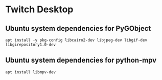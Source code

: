 # Twitch Desktop

## Ubuntu system dependencies for PyGObject

```
apt install -y pkg-config libcairo2-dev libjpeg-dev libgif-dev libgirepository1.0-dev
```

## Ubuntu system dependencies for python-mpv

```
apt install libmpv-dev
```